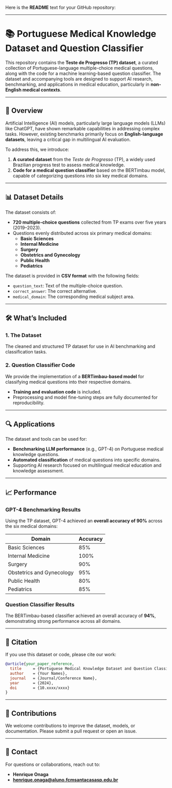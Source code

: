 Here is the **README** text for your GitHub repository:

---

# 📚 **Portuguese Medical Knowledge Dataset and Question Classifier**  

This repository contains the **Teste de Progresso (TP) dataset**, a curated collection of Portuguese-language multiple-choice medical questions, along with the code for a machine learning-based question classifier. The dataset and accompanying tools are designed to support AI research, benchmarking, and applications in medical education, particularly in **non-English medical contexts**.

---

## 🚀 **Overview**  

Artificial Intelligence (AI) models, particularly large language models (LLMs) like ChatGPT, have shown remarkable capabilities in addressing complex tasks. However, existing benchmarks primarily focus on **English-language datasets**, leaving a critical gap in multilingual AI evaluation.  

To address this, we introduce:  

1. **A curated dataset** from the *Teste de Progresso* (TP), a widely used Brazilian progress test to assess medical knowledge.  
2. **Code for a medical question classifier** based on the BERTimbau model, capable of categorizing questions into six key medical domains.  

---

## 📊 **Dataset Details**  

The dataset consists of:  
- **720 multiple-choice questions** collected from TP exams over five years (2019–2023).  
- Questions evenly distributed across six primary medical domains:  
  - **Basic Sciences**  
  - **Internal Medicine**  
  - **Surgery**  
  - **Obstetrics and Gynecology**  
  - **Public Health**  
  - **Pediatrics**  

The dataset is provided in **CSV format** with the following fields:  
- `question_text`: Text of the multiple-choice question.  
- `correct_answer`: The correct alternative.  
- `medical_domain`: The corresponding medical subject area.  

---

## 🛠️ **What’s Included**  

### 1. **The Dataset**  
The cleaned and structured TP dataset for use in AI benchmarking and classification tasks.  

### 2. **Question Classifier Code**  
We provide the implementation of a **BERTimbau-based model** for classifying medical questions into their respective domains.  
- **Training and evaluation code** is included.  
- Preprocessing and model fine-tuning steps are fully documented for reproducibility.  

---

## 🔍 **Applications**  

The dataset and tools can be used for:  
- **Benchmarking LLM performance** (e.g., GPT-4) on Portuguese medical knowledge questions.  
- **Automated classification** of medical questions into specific domains.  
- Supporting AI research focused on multilingual medical education and knowledge assessment.  

---
## 📈 **Performance**  

### GPT-4 Benchmarking Results  
Using the TP dataset, GPT-4 achieved an **overall accuracy of 90%** across the six medical domains:  

| **Domain**                | **Accuracy** |  
|---------------------------|--------------|  
| Basic Sciences            | 85%          |  
| Internal Medicine         | 100%         |  
| Surgery                   | 90%          |  
| Obstetrics and Gynecology | 95%          |  
| Public Health             | 80%          |  
| Pediatrics                | 85%          |  

### Question Classifier Results  
The BERTimbau-based classifier achieved an overall accuracy of **94%**, demonstrating strong performance across all domains.

---

## 📄 **Citation**  

If you use this dataset or code, please cite our work:  

```bibtex
@article{your_paper_reference,
  title     = {Portuguese Medical Knowledge Dataset and Question Classifier},
  author    = {Your Names},
  journal   = {Journal/Conference Name},
  year      = {2024},
  doi       = {10.xxxx/xxxx}
}
```

---

## 🤝 **Contributions**  

We welcome contributions to improve the dataset, models, or documentation. Please submit a pull request or open an issue.

---

## 📧 **Contact**  

For questions or collaborations, reach out to:  
- **Henrique Onaga**  
- **henrique.onaga@aluno.fcmsantacasasp.edu.br**  

